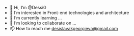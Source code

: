 - 👋 Hi, I’m @DessiG
- 👀 I’m interested in Front-end technologies and architecture
- 🌱 I’m currently learning ...
- 💞️ I’m looking to collaborate on ...
- 📫 How to reach me desislavakgeorgieva@gmail.com

<!---
DessiG/DessiG is a ✨ special ✨ repository because its `README.md` (this file) appears on your GitHub profile.
You can click the Preview link to take a look at your changes.
--->
